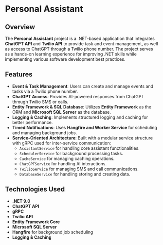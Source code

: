 # Personal Assistant

## Overview

The **Personal Assistant** project is a .NET-based application that integrates **ChatGPT API** and **Twilio API** to provide task and event management, as well as access to ChatGPT through a Twilio phone number. The project serves as a hands-on learning experience for improving .NET skills while implementing various software development best practices.

## Features

- **Event & Task Management**: Users can create and manage events and tasks via a Twilio phone number.
- **ChatGPT Access**: Provides AI-powered responses from ChatGPT through Twilio SMS or calls.
- **Entity Framework & SQL Database**: Utilizes **Entity Framework** as the ORM and **Microsoft SQL Server** as the database.
- **Logging & Caching**: Implements structured logging and caching for better performance.
- **Timed Notifications**: Uses **Hangfire and Worker Service** for scheduling and managing background jobs.
- **Service-Oriented Architecture**: Built with a modular service structure with gRPC used for inter-service communication:
  - `AssistantService` for handling core assistant functionalities.
  - `SchedulerService` for background processing tasks.
  - `CacheService` for managing caching operations.
  - `ChatGPTService` for handling AI interactions.
  - `TwilioService` for managing SMS and call communications.
  - `DatabaseService` for handling storing and creating data. 

## Technologies Used

- **.NET 9.0**
- **ChatGPT API**
- **gRPC**
- **Twilio API**
- **Entity Framework Core**
- **Microsoft SQL Server**
- **Hangfire** for background job scheduling
- **Logging & Caching**






